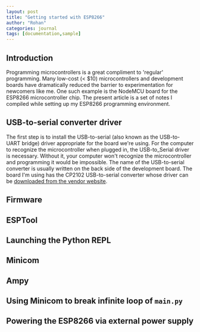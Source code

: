 ```yaml
---
layout: post
title: "Getting started with ESP8266"
author: "Rohan"
categories: journal
tags: [documentation,sample]
---
```


<style>
.boxed { border: 2px solid green;}
</style>

## Introduction
Programming microcontrollers is a great compliment to 'regular' programming. Many low-cost (< $10) microcontrollers 
and development boards have dramatically reduced the barrier to experimentation for newcomers like me. One such 
example is the NodeMCU board for the ESP8266 microcontroller chip. The present article is a set of notes I compiled 
while setting up my ESP8266 programming environment.

## USB-to-serial converter driver
The first step is to install the USB-to-serial (also known as the USB-to-UART bridge) driver appropriate for the board
we're using. For the computer to recognize the microcontroller when plugged in, the USB-to_Serial driver is necessary.
Without it, your computer won't recognize the microcontroller and programming it would be impossible. The name of the
USB-to-serial converter is usually written on the back side of the development board. The board I'm using has the CP2102
USB-to-serial converter whose driver can be 
[downloaded from the vendor website](https://www.silabs.com/developers/usb-to-uart-bridge-vcp-drivers).

## Firmware

## ESPTool

## Launching the Python REPL

## Minicom

## Ampy

## Using Minicom to break infinite loop of `main.py`

## Powering the ESP8266 via external power supply


